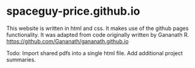 # spaceguy-price.github.io

This website is written in html and css. It makes use of the github pages 
functionality. It was adapted from code originally written by Gananath R.
https://github.com/Gananath/gananath.github.io

Todo:
Import shared pdfs into a single html file.
Add additional project summaries.
